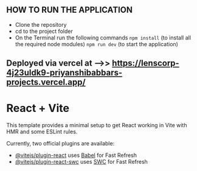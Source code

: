 ## HOW TO RUN THE APPLICATION
- Clone the repository
- cd to the project folder
- On the Terminal run the following commands
  `npm install` (to install all the required node modules)
  `npm run dev` (to start the application)

Deployed via vercel at -->> https://lenscorp-4j23uldk9-priyanshibabbars-projects.vercel.app/
------------------------------------------------------------------------------------------------------

# React + Vite

This template provides a minimal setup to get React working in Vite with HMR and some ESLint rules.

Currently, two official plugins are available:

- [@vitejs/plugin-react](https://github.com/vitejs/vite-plugin-react/blob/main/packages/plugin-react/README.md) uses [Babel](https://babeljs.io/) for Fast Refresh
- [@vitejs/plugin-react-swc](https://github.com/vitejs/vite-plugin-react-swc) uses [SWC](https://swc.rs/) for Fast Refresh
